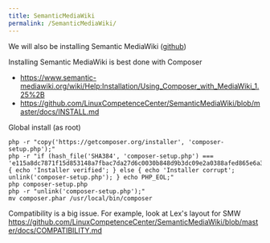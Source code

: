 ```yaml
---
title: SemanticMediaWiki
permalink: /SemanticMediaWiki/
---
```


We will also be installing Semantic MediaWiki ([github](https://github.com/SemanticMediaWiki/SemanticMediaWiki/releases))

Installing Semantic MediaWiki is best done with Composer

-   <https://www.semantic-mediawiki.org/wiki/Help:Installation/Using_Composer_with_MediaWiki_1.25%2B>
-   <https://github.com/LinuxCompetenceCenter/SemanticMediaWiki/blob/master/docs/INSTALL.md>

Global install (as root)

~~~~ {.bash}
php -r "copy('https://getcomposer.org/installer', 'composer-setup.php');"
php -r "if (hash_file('SHA384', 'composer-setup.php') === 'e115a8dc7871f15d853148a7fbac7da27d6c0030b848d9b3dc09e2a0388afed865e6a3d6b3c0fad45c48e2b5fc1196ae') { echo 'Installer verified'; } else { echo 'Installer corrupt'; unlink('composer-setup.php'); } echo PHP_EOL;"
php composer-setup.php
php -r "unlink('composer-setup.php');"
mv composer.phar /usr/local/bin/composer
~~~~

Compatibility is a big issue. For example, look at Lex's layout for SMW <https://github.com/LinuxCompetenceCenter/SemanticMediaWiki/blob/master/docs/COMPATIBILITY.md>